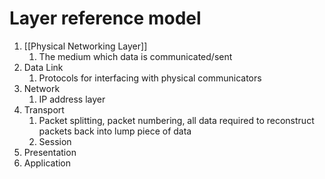 
# Layer reference model
1. [[Physical Networking Layer]]
	1. The medium which data is communicated/sent
2. Data Link
	1. Protocols for interfacing with physical communicators
3. Network
	1. IP address layer
4. Transport
	1. Packet splitting, packet numbering, all data required to reconstruct packets back into lump piece of data 
	2. Session
5. Presentation 
6. Application